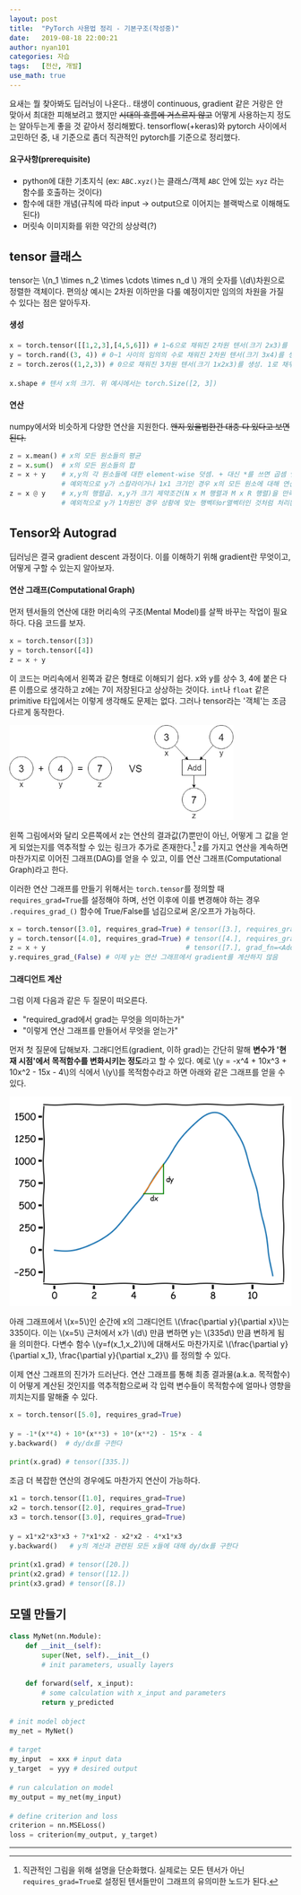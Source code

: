 ```yaml
---
layout: post
title:  "PyTorch 사용법 정리 - 기본구조(작성중)"
date:   2019-08-18 22:00:21
author: nyan101
categories: 자습
tags:	[전산, 개발]
use_math: true
---
```




요새는 뭘 찾아봐도 딥러닝이 나온다.. 태생이 continuous, gradient 같은 거랑은 안 맞아서 최대한 피해보려고 했지만 ~~시대의 흐름에 거스르지 않고~~ 어떻게 사용하는지 정도는 알아두는게 좋을 것 같아서 정리해봤다. tensorflow(+keras)와 pytorch 사이에서 고민하던 중, 내 기준으로 좀더 직관적인 pytorch를 기준으로 정리했다.

#### 요구사항(prerequisite)

* python에 대한 기초지식
  (ex: `ABC.xyz()`는 클래스/객체 `ABC` 안에 있는 `xyz` 라는 함수를 호출하는 것이다)
* 함수에 대한 개념(규칙에 따라 input → output으로 이어지는 블랙박스로 이해해도 된다)
* 머릿속 이미지화를 위한 약간의 상상력(?)




## tensor 클래스
tensor는 \\(n\_1 \\times n\_2 \\times \\cdots \\times n\_d \\) 개의 숫자를 \\(d\\)차원으로 정렬한 객체이다. 편의상 예시는 2차원 이하만을 다룰 예정이지만 임의의 차원을 가질 수 있다는 점은 알아두자.

#### 생성

```python
x = torch.tensor([[1,2,3],[4,5,6]]) # 1~6으로 채워진 2차원 텐서(크기 2x3)를 생성
y = torch.rand((3, 4)) # 0~1 사이의 임의의 수로 채워진 2차원 텐서(크기 3x4)를 생성
z = torch.zeros((1,2,3)) # 0으로 채워진 3차원 텐서(크기 1x2x3)를 생성. 1로 채우는 ones()도 있다

x.shape # 텐서 x의 크기. 위 예시에서는 torch.Size([2, 3])
```

#### 연산

numpy에서와 비슷하게 다양한 연산을 지원한다. ~~왠지 있을법한건 대충 다 있다고 보면 된다.~~

```python
z = x.mean() # x의 모든 원소들의 평균
z = x.sum()  # x의 모든 원소들의 합
z = x + y    # x,y의 각 원소들에 대한 element-wise 덧셈. + 대신 *를 쓰면 곱셈 연산이 된다
             # 예외적으로 y가 스칼라이거나 1x1 크기인 경우 x의 모든 원소에 대해 연산이 이루어진다
z = x @ y    # x,y의 행렬곱. x,y가 크기 제약조건(N x M 행렬과 M x R 행렬)을 만족해야 한다
             # 예외적으로 y가 1차원인 경우 상황에 맞는 행벡터or열벡터인 것처럼 처리된다
```



## Tensor와 Autograd

딥러닝은 결국 gradient descent 과정이다.  이를 이해하기 위해 gradient란 무엇이고, 어떻게 구할 수 있는지 알아보자.

#### 연산 그래프(Computational Graph)

먼저 텐서들의 연산에 대한 머리속의 구조(Mental Model)를 살짝 바꾸는 작업이 필요하다. 다음 코드를 보자.

```python
x = torch.tensor([3])
y = torch.tensor([4])
z = x + y
```

이 코드는 머리속에서 왼쪽과 같은 형태로 이해되기 쉽다. x와 y를 상수 3, 4에 붙은 다른 이름으로 생각하고 z에는 7이 저장된다고 상상하는 것이다. `int`나 `float` 같은 primitive 타입에서는 이렇게 생각해도 문제는 없다. 그러나 tensor라는 '객체'는 조금 다르게 동작한다.

<img src="/assets/images/2019/08/pytorch-01-add.png" width="400px">

왼쪽 그림에서와 달리 오른쪽에서 z는 연산의 결과값(7)뿐만이 아닌, 어떻게 그 값을 얻게 되었는지를 역추적할 수 있는 링크가 추가로 존재한다.[^1] z를 가지고 연산을 계속하면 마찬가지로 이어진 그래프(DAG)를 얻을 수 있고, 이를 연산 그래프(Computational Graph)라고 한다.

[^1]: 직관적인 그림을 위해 설명을 단순화했다. 실제로는 모든 텐서가 아닌 `requires_grad=True`로 설정된 텐서들만이 그래프의 유의미한 노드가 된다.

이러한 연산 그래프를 만들기 위해서는 `torch.tensor`를 정의할 때 `requires_grad=True`를 설정해야 하며, 선언 이후에 이를 변경해야 하는 경우 `.requires_grad_()` 함수에 True/False를 넘김으로써 온/오프가 가능하다.

```python
x = torch.tensor([3.0], requires_grad=True) # tensor([3.], requires_grad=True)
y = torch.tensor([4.0], requires_grad=True) # tensor([4.], requires_grad=True)
z = x + y                                   # tensor([7.], grad_fn=<AddBackward>)
y.requires_grad_(False) # 이제 y는 연산 그래프에서 gradient를 계산하지 않음
```



#### 그래디언트 계산

그럼 이제 다음과 같은 두 질문이 떠오른다.

* "required_grad에서 grad는 무엇을 의미하는가"
* "이렇게 연산 그래프를 만들어서 무엇을 얻는가"

먼저 첫 질문에 답해보자. 그래디언트(gradient, 이하 grad)는 간단히 말해 **변수가 '현재 시점'에서 목적함수를 변화시키는 정도**라고 할 수 있다. 예로 \\(y = -x^4 + 10x^3 + 10x^2 - 15x - 4\\)의 식에서 \\(y\\)를 목적함수라고 하면 아래와 같은 그래프를 얻을 수 있다.

<img src="/assets/images/2019/08/pytorch-01-gradient.png" width="600px">

아래 그래프에서 \\(x=5\\)인 순간에 x의 그래디언트 \\(\\frac{\\partial y}{\\partial x}\\)는 335이다. 이는 \\(x=5\\) 근처에서 x가 \\(d\\) 만큼 변하면 y는 \\(335d\\) 만큼 변하게 됨을 의미한다. 다변수 함수 \\(y=f(x\_1,x\_2)\\)에 대해서도 마찬가지로 \\(\\frac{\\partial y}{\\partial x\_1}, \\frac{\\partial y}{\\partial x\_2}\\) 를 정의할 수 있다.

이제 연산 그래프의 진가가 드러난다. 연산 그래프를 통해 최종 결과물(a.k.a. 목적함수)이 어떻게 계산된 것인지를 역추적함으로써 각 입력 변수들이 목적함수에 얼마나 영향을 끼치는지를 말해줄 수 있다.

```python
x = torch.tensor([5.0], requires_grad=True)

y = -1*(x**4) + 10*(x**3) + 10*(x**2) - 15*x - 4
y.backward()  # dy/dx를 구한다

print(x.grad) # tensor([335.])
```

조금 더 복잡한 연산의 경우에도 마찬가지 연산이 가능하다.

```python
x1 = torch.tensor([1.0], requires_grad=True)
x2 = torch.tensor([2.0], requires_grad=True)
x3 = torch.tensor([3.0], requires_grad=True)

y = x1*x2*x3*x3 + 7*x1*x2 - x2*x2 - 4*x1*x3 
y.backward()   # y의 계산과 관련된 모든 x들에 대해 dy/dx를 구한다

print(x1.grad) # tensor([20.])
print(x2.grad) # tensor([12.])
print(x3.grad) # tensor([8.])
```



## 모델 만들기

```python
class MyNet(nn.Module):
    def __init__(self):
        super(Net, self).__init__()
        # init parameters, usually layers

    def forward(self, x_input):
        # some calculation with x_input and parameters
        return y_predicted

# init model object
my_net = MyNet()

# target
my_input  = xxx # input data
y_target  = yyy # desired output

# run calculation on model
my_output = my_net(my_input)

# define criterion and loss
criterion = nn.MSELoss()
loss = criterion(my_output, y_target)
```

---

